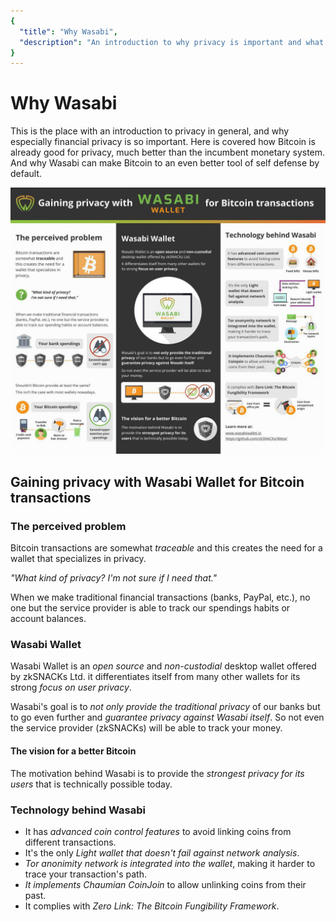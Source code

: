 ```yaml
---
{
  "title": "Why Wasabi",
  "description": "An introduction to why privacy is important and what problems Wasabi solves. This is the Wasabi documentation, an archive of knowledge about the open-source, non-custodial and privacy-focused Bitcoin wallet for desktop."
}
---
```


# Why Wasabi

This is the place with an introduction to privacy in general, and why especially financial privacy is so important.
Here is covered how Bitcoin is already good for privacy, much better than the incumbent monetary system.
And why Wasabi can make Bitcoin to an even better tool of self defense by default.

![](/InfographicWhyWasabi.png)

## Gaining privacy with Wasabi Wallet for Bitcoin transactions

### The perceived problem

Bitcoin transactions are somewhat *traceable* and this creates the need for a wallet that specializes in privacy.

*_"What kind of privacy? I'm not sure if I need that."_*

When we make traditional financial transactions (banks, PayPal, etc.), no one but the service provider is able to track our spendings habits or account balances.

### Wasabi Wallet

Wasabi Wallet is an *open source* and *non-custodial* desktop wallet offered by zkSNACKs Ltd.
it differentiates itself from many other wallets for its strong *focus on user privacy*.

Wasabi's goal is to *not only provide the traditional privacy* of our banks but to go even further and *guarantee privacy against Wasabi itself*.
So not even the service provider (zkSNACKs) will be able to track your money.

#### The vision for a better Bitcoin

The motivation behind Wasabi is to provide the *strongest privacy for its users* that is technically possible today.

### Technology behind Wasabi

- It has *advanced coin control features* to avoid linking coins from different transactions.
- It's the only *Light wallet that doesn't fail against network analysis*.
- *Tor anonimity network is integrated into the wallet*, making it harder to trace your transaction's path.
- *It implements Chaumian CoinJoin* to allow unlinking coins from their past.
- It complies with *Zero Link: The Bitcoin Fungibility Framework*.
